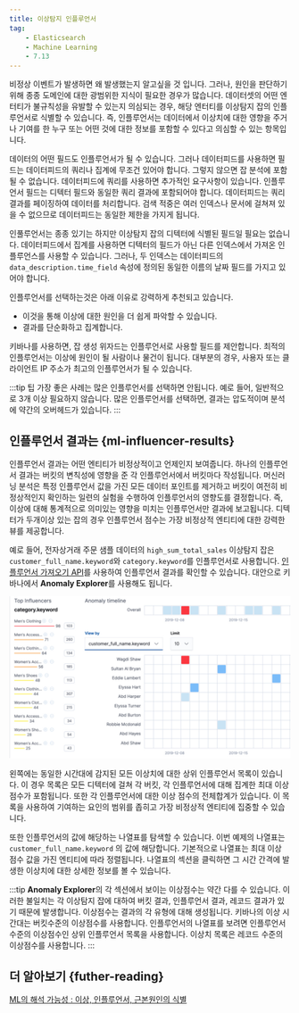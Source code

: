 ```yaml
---
title: 이상탐지 인플루언서
tag:
    - Elasticsearch
    - Machine Learning
    - 7.13
---
```


비정상 이벤트가 발생하면 왜 발생했는지 알고싶을 것 입니다.
그러나, 원인을 판단하기 위해 종종 도메인에 대한 광범위한 지식이 필요한 경우가 많습니다.
데이터셋의 어떤 엔터티가 불규칙성을 유발할 수 있는지 의심되는 경우, 해당 엔터티를 이상탐지 잡의 인플루언서로 식별할 수 있습니다.
즉, 인플루언서는 데이터에서 이상치에 대한 영향을 주거나 기여를 한 누구 또는 어떤 것에 대한 정보를 포함할 수 있다고 의심할 수 있는 항목입니다.

데이터의 어떤 필드도 인플루언서가 될 수 있습니다.
그러나 데이터피드를 사용하면 필드는 데이터피드의 쿼리나 집계에 무조건 있어야 합니다.
그렇지 않으면 잡 분석에 포함될 수 없습니다.
데이터피드에 쿼리를 사용하면 추가적인 요구사항이 있습니다.
인플루언서 필드는 디텍터 필드와 동일한 쿼리 결과에 포함되어야 합니다.
데이터피드는 쿼리결과를 페이징하여 데이터를 처리합니다.
검색 적중은 여러 인덱스나 문서에 걸쳐져 있을 수 없으므로 데이터피드는 동일한 제한을 가지게 됩니다.

인풀루언서는 종종 있기는 하지만 이상탐지 잡의 디텍터에 식별된 필드일 필요는 없습니다.
데이터피드에서 집계를 사용하면 디텍터의 필드가 아닌 다른 인덱스에서 가져온 인플루언스를 사용할 수 있습니다.
그러나, 두 인덱스는 데이터피드의 `data_description.time_field` 속성에 정의된 동일한 이름의 날짜 필드를 가지고 있어야 합니다.

인플루언서를 선택하는것은 아래 이유로 강력하게 추천되고 있습니다.

* 이것을 통해 이상에 대한 원인을 더 쉽게 파악할 수 있습니다.
* 결과를 단순화하고 집계합니다.

키바나를 사용하면, 잡 생성 위자드는 인플루언서로 사용할 필드를 제안합니다.
최적의 인플루언서는 이상에 원인이 될 사람이나 물건이 됩니다.
대부분의 경우, 사용자 또는 클라이언트 IP 주소가 최고의 인플루언서가 될 수 있습니다.

:::tip 팁
가장 좋은 사례는 많은 인플루언서를 선택하면 안됩니다.
예로 들어, 일반적으로 3개 이상 필요하지 않습니다.
많은 인플루언서를 선택하면, 결과는 압도적이며 분석에 약간의 오버헤드가 있습니다.
:::

## 인플루언서 결과는 {ml-influencer-results}

인플루언서 결과는 어떤 엔티티가 비정상적이고 언제인지 보여줍니다.
하나의 인플루언서 결과는 버킷의 변칙성에 영향을 준 각 인플루언서에서 버킷마다 작성됩니다.
머신러닝 분석은 특정 인플루언서 값을 가진 모든 데이터 포인트를 제거하고 버킷이 여전히 비정상적인지 확인하는 일련의 실험을 수행하여 인플루언서의 영향도를 결정합니다.
즉, 이상에 대해 통계적으로 의미있는 영향을 미치는 인플루언서만 결과에 보고됩니다.
디텍터가 두개이상 있는 잡의 경우 인플루언서 점수는 가장 비정상적 엔티티에 대한 강력한 뷰를 제공합니다.

예로 들어, 전자상거래 주문 샘플 데이터의 `high_sum_total_sales` 이상탐지 잡은 `customer_full_name.keyword`와 `category.keyword`를 인플루언서로 사용합니다.
[인플루언서 가져오기 API](ml-get-influencer.md)를 사용하여 인플루언서 결과를 확인할 수 있습니다.
대안으로 키바나에서 **Anomaly Explorer**를 사용해도 됩니다.

![influencers](./images/influencers.jpg)

왼쪽에는 동일한 시간대에 감지된 모든 이상치에 대한 상위 인플루언서 목록이 있습니다.
이 경우 목록은 모든 디텍터에 걸쳐 각 버킷, 각 인플루언서에 대해 집계한 최대 이상점수가 포함됩니다.
또한 각 인플루언서에 대한 이상 점수의 전체합계가 있습니다.
이 목록을 사용하여 기여하는 요인의 범위를 좁히고 가장 비정상적 엔티티에 집중할 수 있습니다.

또한 인플루언서의 값에 해당하는 나열표를 탐색할 수 있습니다.
이번 예제의 나열표는 `customer_full_name.keyword` 의 값에 해당합니다.
기본적으로 나열표는 최대 이상 점수 값을 가진 엔티티에 따라 정렬됩니다.
나열표의 섹션을 클릭하면 그 시간 간격에 발생한 이상치에 대한 상세한 정보를 볼 수 있습니다.

:::tip
**Anomaly Explorer**의 각 섹션에서 보이는 이상점수는 약간 다를 수 있습니다.
이러한 불일치는 각 이상탐지 잡에 대하여 버킷 결과, 인플루언서 결과, 레코드 결과가 있기 때문에 발생합니다.
이상점수는 결과의 각 유형에 대해 생성됩니다.
키바나의 이상 시간대는 버킷수준의 이상점수를 사용합니다.
인플루언서의 나열표를 보려면 인플루언서 수준의 이상점수인 상위 인플루언서 목록을 사용합니다.
이상치 목록은 레코드 수준의 이상점수를 사용합니다.
:::

## 더 알아보기 {futher-reading}

[ML의 해석 가능성 : 이상, 인플루언서, 근본원인의 식별](https://www.elastic.co/blog/interpretability-in-ml-identifying-anomalies-influencers-root-causes)